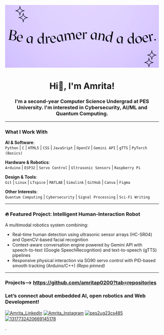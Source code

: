 <div align= "center">
    <img src="Banner.png" alt="Banner_Amrita_GitHub">
</div>
<h1 align="center">Hi👋, I'm Amrita!</h1>
<h3 align="center"> I'm a second-year Computer Science Undergrad at PES University. I'm interested in Cybersecurity, AI/ML and Quantum Computing.</h3>

---

### What I Work With  

**AI & Software**:  
`Python` | `C` | `HTML5` | `CSS` | `JavaSript` | `OpenCV` | `Gemini API` | `gTTS` | `PyTorch (Basics)`  

**Hardware & Robotics**:  
`Arduino` | `ESP32` | `Servo Control` | `Ultrasonic Sensors` | `Raspberry Pi`  

**Design & Tools**:  
`Git` | `Linux` | `LTspice` | `MATLAB` | `Simulink` | `GitHub` | `Canva` | `Figma` 

**Other Interests**:  
`Quantum Computing` | `Cybersecurity` | `Signal Processing` | `Sci-Fi Writing`

---

### 🔥 **Featured Project: Intelligent Human-Interaction Robot** 
A multimodal robotics system combining:
- Real-time human detection using ultrasonic sensor arrays (HC-SR04) and OpenCV-based facial recognition
- Context-aware conversation engine powered by Gemini API with speech-to-text (Google SpeechRecognition) and text-to-speech (gTTS) pipelines 
- Responsive physical interaction via SG90 servo control with PID-based smooth tracking (Arduino/C++)
*(Repo pinned)*  

---

### Projects--> https://github.com/amritap0200?tab=repositories

### Let’s connect about **embedded AI**, **open robotics** and **Web Development**! 
<p align="left">
<a href="https://www.linkedin.com/in/amrita-pradeep12/" target="blank"><img align="center" src="https://raw.githubusercontent.com/rahuldkjain/github-profile-readme-generator/master/src/images/icons/Social/linked-in-alt.svg" alt="Amrita_LinkedIn" height="30" width="40" /></a>
<a href="https://www.instagram.com/aami_potter/" target="blank"><img align="center" src="https://raw.githubusercontent.com/rahuldkjain/github-profile-readme-generator/master/src/images/icons/Social/instagram.svg" alt="Amrita_Instagram" height="30" width="40" /></a>
<a href="https://www.hackerrank.com/profile/PES2UG24CS919" target="blank"><img align="center" src="https://raw.githubusercontent.com/rahuldkjain/github-profile-readme-generator/master/src/images/icons/Social/hackerrank.svg" alt="pes2ug23cs485" height="30" width="40" /></a>
<a href="https://discordapp.com/users/1317732420669145178" target="blank"><img align="center" src="https://raw.githubusercontent.com/rahuldkjain/github-profile-readme-generator/master/src/images/icons/Social/discord.svg" alt="1317732420669145178" height="30" width="40" /></a>
</p>.
